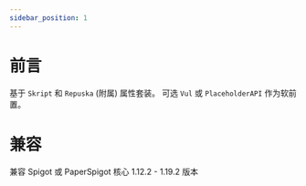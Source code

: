 ```yaml
---
sidebar_position: 1
---
```


# 前言

基于 `Skript` 和 `Repuska` (附属) 属性套装。
可选 `Vul` 或 `PlaceholderAPI` 作为软前置。

# 兼容

兼容 Spigot 或 PaperSpigot 核心 1.12.2 - 1.19.2 版本

